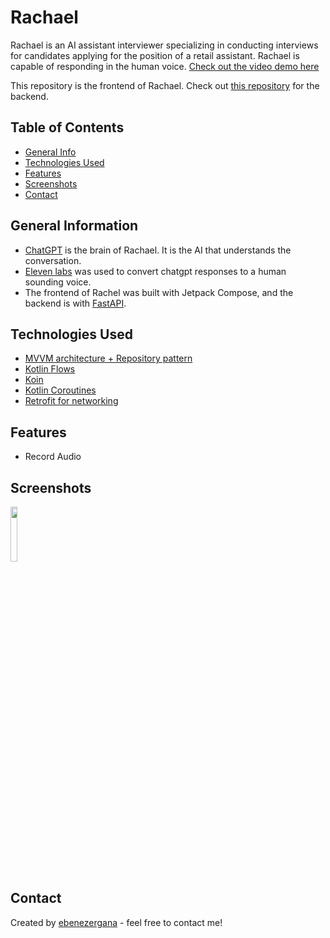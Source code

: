 # Rachael
Rachael is an AI assistant interviewer specializing in conducting interviews for candidates applying for the position of a retail assistant. 
Rachael is capable of responding in the human voice. 
[Check out the video demo here](https://share.descript.com/view/pFrgXxoBwBY)

This repository is the frontend of Rachael. 
Check out [this repository](https://github.com/Eben001/RachealChat-Backend) for the backend.

## Table of Contents
* [General Info](#general-information)
* [Technologies Used](#technologies-used)
* [Features](#features)
* [Screenshots](#screenshots)
* [Contact](#contact)



## General Information
- [ChatGPT](https://chat.openai.com/) is the brain of Rachael. It is the AI that understands the conversation.
- [Eleven labs](https://elevenlabs.io/) was used to convert chatgpt responses to a human sounding voice.  
- The frontend of Rachel was built with Jetpack Compose, and the backend is with [FastAPI](https://fastapi.tiangolo.com/).

## Technologies Used
- [MVVM architecture + Repository pattern](https://developer.android.com/codelabs/basic-android-kotlin-training-repository-pattern#0)
- [Kotlin Flows](https://developer.android.com/kotlin/flow)
- [Koin](https://insert-koin.io/docs/setup/koin/)
- [Kotlin Coroutines](https://developer.android.com/kotlin/coroutines)
- [Retrofit for networking](https://square.github.io/retrofit/)

## Features
- Record Audio

## Screenshots
<img src="https://github.com/Eben001/Rachael/assets/54691862/b9c7d00a-0c07-4a93-a670-df2025098717" width="15%"></img> 

## Contact
Created by [ebenezergana](https://www.linkedin.com/in/ebenezergana/) - feel free to contact me!
